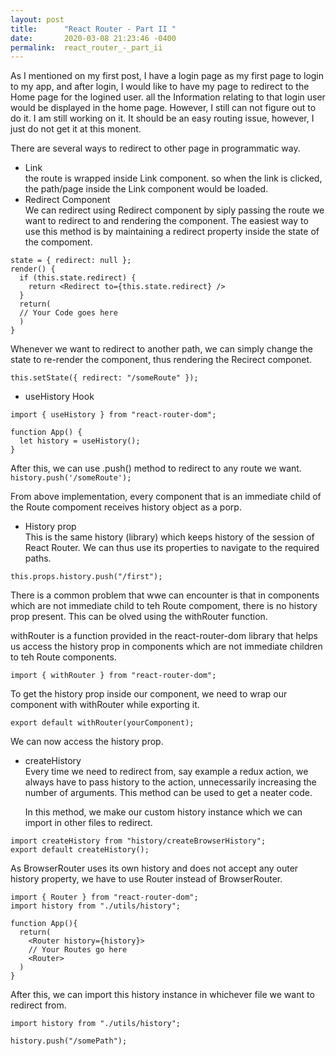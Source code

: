 ```yaml
---
layout: post
title:      "React Router - Part II "
date:       2020-03-08 21:23:46 -0400
permalink:  react_router_-_part_ii
---
```




As I mentioned on my first post, I have a login page as my first page to login to my app, and after login, I would like to have my page to redirect to the Home page for the logined user. all the Information relating to that login user would be displayed in the home page. However, I still can not figure out to do it. I am still working on it. It should be an easy routing issue, however, I just do not get it at this monent. 


There are several ways to redirect to other page in programmatic way.

* Link  
   the route is wrapped inside Link component. so when the link is clicked, the path/page inside the Link component would be loaded.  
* Redirect Component  
  We can redirect using Redirect component by siply passing the route we want to redirect to and rendering the component. 
	The easiest way to use this method is by maintaining a redirect property inside the state of the compoment.  
```
state = { redirect: null };
render() {
  if (this.state.redirect) {
    return <Redirect to={this.state.redirect} />
  }
  return(
  // Your Code goes here
  )
}
```  
   Whenever we want to redirect to another path, we can simply change the state to re-render the component, thus rendering the Recirect componet.  
	 
```
this.setState({ redirect: "/someRoute" });
```
* useHistory Hook  

```
import { useHistory } from "react-router-dom";

function App() {
  let history = useHistory();
}
```   
After this, we can use .push() method to redirect to any route we want.  
`history.push('/someRoute');`  

From above implementation, every component that is an immediate child of the Route compoment receives history object as a porp. 

* History prop  
  This is the same history (library) which keeps history of the session of React Router. We can thus use its properties to navigate to the required paths.  
```
this.props.history.push("/first");
```   
   There is a common problem that wwe can encounter is that in components which are not immediate child to teh Route compoment, there is no history prop present. This can be olved using the withRouter function. 

   withRouter is a function provided in the react-router-dom library that helps us access the history prop in components which are not immediate children to teh Route components.  
```
import { withRouter } from "react-router-dom";
```  
To get the history prop inside our component, we need to wrap our component with withRouter while exporting it. 
```
export default withRouter(yourComponent);  
```  

We can now access the history prop. 

* createHistory  
  Every time we need to redirect from, say example a redux action, we always have to pass history to the action, unnecessarily increasing the number of arguments. This method can be used to get a neater code.
	
	In this method, we make our custom history instance which we can import in other files to redirect. 
```
import createHistory from "history/createBrowserHistory";
export default createHistory();
```   

  As BrowserRouter uses its own history and does not accept any outer history property, we have to use Router instead of BrowserRouter.  

```
import { Router } from "react-router-dom";
import history from "./utils/history";

function App(){
  return(
    <Router history={history}>
    // Your Routes go here
    <Router>
  )
}
```  

After this, we can import this history instance in whichever file we want to redirect from.   

```
import history from "./utils/history";

history.push("/somePath");
```  


